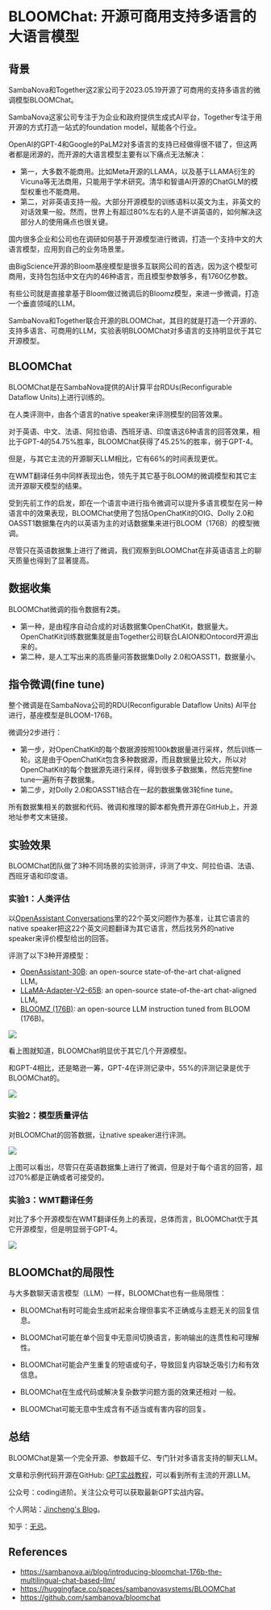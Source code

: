 # BLOOMChat: 开源可商用支持多语言的大语言模型

## 背景

SambaNova和Together这2家公司于2023.05.19开源了可商用的支持多语言的微调模型BLOOMChat。

SambaNova这家公司专注于为企业和政府提供生成式AI平台，Together专注于用开源的方式打造一站式的foundation model，赋能各个行业。

OpenAI的GPT-4和Google的PaLM2对多语言的支持已经做得很不错了，但这两者都是闭源的，而开源的大语言模型主要有以下痛点无法解决：

* 第一，大多数不能商用。比如Meta开源的LLAMA，以及基于LLAMA衍生的Vicuna等无法商用，只能用于学术研究。清华和智谱AI开源的ChatGLM的模型权重也不能商用。
* 第二，对非英语支持一般。大部分开源模型的训练语料以英文为主，非英文的对话效果一般。然而，世界上有超过80%左右的人是不讲英语的，如何解决这部分人的使用痛点也很关键。

国内很多企业和公司也在调研如何基于开源模型进行微调，打造一个支持中文的大语言模型，应用到自己的业务场景里。

由BigScience开源的Bloom基座模型是很多互联网公司的首选，因为这个模型可商用，支持包包括中文在内的46种语言，而且模型参数够多，有1760亿参数。

有些公司就是直接拿基于Bloom做过微调后的Bloomz模型，来进一步微调，打造一个垂直领域的LLM。

SambaNova和Together联合开源的BLOOMChat，其目的就是打造一个开源的、支持多语言、可商用的LLM，实验表明BLOOMChat对多语言的支持明显优于其它开源模型。

## BLOOMChat

BLOOMChat是在SambaNova提供的AI计算平台RDUs(Reconfigurable Dataflow Units)上进行训练的。

在人类评测中，由各个语言的native speaker来评测模型的回答效果。

对于英语、中文、法语、阿拉伯语、西班牙语、印度语这6种语言的回答效果，相比于GPT-4的54.75%胜率，BLOOMChat获得了45.25%的胜率，弱于GPT-4。

但是，与其它主流的开源聊天LLM相比，它有66%的时间表现更优。

在WMT翻译任务中同样表现出色，领先于其它基于BLOOM的微调模型和其它主流开源聊天模型的结果。

受到先前工作的启发，即在一个语言中进行指令微调可以提升多语言模型在另一种语言中的效果表现，BLOOMChat使用了包括OpenChatKit的OIG、Dolly 2.0和OASST1数据集在内的以英语为主的对话数据集来进行BLOOM（176B）的模型微调。

尽管只在英语数据集上进行了微调，我们观察到BLOOMChat在非英语语言上的聊天质量也得到了显著提高。

## 数据收集

BLOOMChat微调的指令数据有2类。

* 第一种，是由程序自动合成的对话数据集OpenChatKit，数据量大。OpenChatKit训练数据集就是由Together公司联合LAION和Ontocord开源出来的。
* 第二种，是人工写出来的高质量问答数据集Dolly 2.0和OASST1，数据量小。

## 指令微调(fine tune)

整个微调是在SambaNova公司的RDU(Reconfigurable Dataflow Units) AI平台进行，基座模型是BLOOM-176B。

微调分2步进行：

* 第一步，对OpenChatKit的每个数据源按照100k数据量进行采样，然后训练一轮。这是由于OpenChatKit包含多种数据源，而且数据量比较大，所以对OpenChatKit的每个数据源先进行采样，得到很多子数据集，然后完整fine tune一遍所有子数据集。
* 第二步，对Dolly 2.0和OASST1结合在一起的数据集做3轮fine tune。

所有数据集相关的数据和代码、微调和推理的脚本都免费开源在GitHub上，开源地址参考文末链接。

## 实验效果

BLOOMChat团队做了3种不同场景的实验测评，评测了中文、阿拉伯语、法语、西班牙语和印度语。

### 实验1：人类评估

以[OpenAssistant Conversations](https://arxiv.org/pdf/2304.07327.pdf)里的22个英文问题作为基准，让其它语言的native speaker把这22个英文问题翻译为其它语言，然后找另外的native speaker来评价模型给出的回答。

评测了以下3种开源模型：

- [OpenAssistant-30B](https://huggingface.co/OpenAssistant/oasst-sft-7-llama-30b-xor): an open-source state-of-the-art chat-aligned LLM。
- [LLaMA-Adapter-V2-65B](https://github.com/ZrrSkywalker/LLaMA-Adapter/tree/main/llama_adapter_v2_chat65b): an open-source state-of-the-art chat-aligned LLM。
- [BLOOMZ (176B)](https://huggingface.co/bigscience/bloomz): an open-source LLM instruction tuned from BLOOM (176B)。

![](https://sambanova.ai/wp-content/uploads/2023/05/unnamed.png) 

看上图就知道，BLOOMChat明显优于其它几个开源模型。

和GPT-4相比，还是略逊一筹，GPT-4在评测记录中，55%的评测记录是优于BLOOMChat的。

![](https://sambanova.ai/wp-content/uploads/2023/05/average-win-rate.png) 

### 实验2：模型质量评估

对BLOOMChat的回答数据，让native speaker进行评测。

![](https://sambanova.ai/wp-content/uploads/2023/05/Bloomchat-human-ratings.png) 

上图可以看出，尽管只在英语数据集上进行了微调，但是对于每个语言的回答，超过70%都是正确或者可接受的。

### 实验3：WMT翻译任务

对比了多个开源模型在WMT翻译任务上的表现，总体而言，BLOOMChat优于其它开源模型，但是明显弱于GPT-4。

![](https://sambanova.ai/wp-content/uploads/2023/05/translation-task.png) 

## BLOOMChat的局限性

与大多数聊天语言模型（LLM）一样，BLOOMChat也有一些局限性：

* BLOOMChat有时可能会生成听起来合理但事实不正确或与主题无关的回复信息。
* BLOOMChat可能在单个回复中无意间切换语言，影响输出的连贯性和可理解性。

* BLOOMChat可能会产生重复的短语或句子，导致回复内容缺乏吸引力和有效信息。
* BLOOMChat在生成代码或解决复杂数学问题方面的效果还相对 一般。
* BLOOMChat可能无意中生成含有不适当或有害内容的回复。



## 总结

BLOOMChat是第一个完全开源、参数超千亿、专门针对多语言支持的聊天LLM。

文章和示例代码开源在GitHub: [GPT实战教程](https://github.com/jincheng9/gpt-tutorial)，可以看到所有主流的开源LLM。

公众号：coding进阶。关注公众号可以获取最新GPT实战内容。

个人网站：[Jincheng's Blog](https://jincheng9.github.io/)。

知乎：[无忌](https://www.zhihu.com/people/thucuhkwuji)。



## References

* https://sambanova.ai/blog/introducing-bloomchat-176b-the-multilingual-chat-based-llm/
* https://huggingface.co/spaces/sambanovasystems/BLOOMChat
* https://github.com/sambanova/bloomchat
